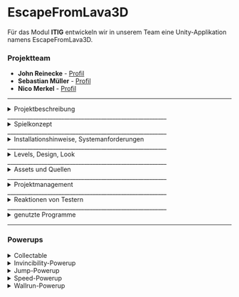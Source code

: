 # EscapeFromLava3D

Für das Modul <b>ITIG</b> entwickeln wir in unserem Team eine Unity-Applikation namens EscapeFromLava3D.

### Projektteam
* **John Reinecke** - [Profil](https://github.com/JFuqX)
* **Sebastian Müller** - [Profil](https://github.com/IsebNewton)
* **Nico Merkel** - [Profil](https://github.com/Firyfly)

________________________________________________________
<details>
<summary> Projektbeschreibung</summary>
<br>
Für das Modul <b>ITIG</b> entwickeln wir in unserem Team eine Unity-Applikation namens EscapeFromLava3D, dabei handelt es sich um eine "Singleplayer-Runner" für PC und Android Geräte. Das Spiel ist endlich, aber fordert den Spieler durch ein Shopsystem und verschiedene Schwierigkeitsmodi auf weiteren Fortschritt im Spiel zu erzielen.
</details>
________________________________________________________
<details>
<summary> Spielkonzept</summary>
<br>
EscapeFromLava3D ist ein Adventure "Singleplayer-Runner" mit endlich vielen Leveln. Das Spiel ist endlich, aber fordert den Spieler durch ein Shopsystem und verschiedene Schwierigkeitsmodi auf weiteren Fortschritt im Spiel zu erzielen. Bei der Zielgruppe werden eher die "Casual-Gamer" aufgefordert zu spielen, welche ein endliches Spielerlebnis mit verschiedenen Schwierigkeitsgraden und einer hohen Reaktionsfreudigkeit erleben wollen. Das Spiel ist inspiriert von einer endless "Singleplayer-Runner" Spieleserie names "Temple Run".
</details>
________________________________________________________
<details>
<summary> Installationshinweise, Systemanforderungen</summary>
<br>
CPU: Intel® Core™ 2 Duo E6600 oder AMD Phenom™ X3 8750 Prozessor oder besser
RAM: 2 GB
OS: Windows® 7/Vista/XP/10
GPU: 256 MB oder mehr mit DirectX 10
Festplattenspeicher: 1 GB
VRam: 256 MB
</details>
________________________________________________________
<details>
<summary> Levels, Design, Look</summary>
<br>
Levelaufbau:<br>
-Grundsätzlich röhrenförmig <br>
-Ist durch 1 von 26 Texturen texturiert <br>
![alt text](TUNNELBILD)
  
Design und Look:<br>
Es handelt sich um einen Fantasystlye mit teilweise realistischen Grafiken. <br>
![alt text](Spielerbild)
</details>
________________________________________________________
<details>
<summary>Assets und Quellen</summary>
<br>
Assets mit Quellen:<br>
  
* [Tunneltexturen](https://www.textures.com/category/rock/349)
* 

</details>
________________________________________________________
<details>
<summary>Projektmanagement</summary>
<br>


</details>
________________________________________________________
<details>
<summary>Reaktionen von Testern</summary>
<br>


</details>
________________________________________________________

<details>
<summary> genutzte Programme </summary>
<br>

* [Unity](https://unity3d.com/de/get-unity/download) - IDE für Unity
* [Git](https://git-scm.com/) - Versionskontrolle
* [Fork](https://git-fork.com) - Versionskontrolle
* [Sourcetree](https://www.sourcetreeapp.com) - Versionskontrolle
* [Discord](https://discord.com/) - Kommunikationsmittel

</details>

________________________________________________________

### Powerups
<details>
<summary> Collectable </summary>
<br>
-Fügt beim Einsammeln 100 Scorepunkte hinzu

![alt text](https://github.com/IsebNewton/EscapeFromLava3D/blob/Experimental/Dokumentation/Powerups/Collectable.PNG?raw=true)
</details>

<details>
<summary> Invincibility-Powerup </summary>
<br>
-Fügt beim Einsammeln 10 Scorepunkte hinzu<br>
-Sorgt dafür, dass der Charakter 6 Sekunden lang nicht von Hindernissen beeinträchtigt wird.
  
![alt text](https://github.com/IsebNewton/EscapeFromLava3D/blob/main/Dokumentation/Powerups/Invincibility%20Powerup.PNG)
</details>

<details>
<summary> Jump-Powerup </summary>
<br>
-Fügt beim Einsammeln 10 Scorepunkte hinzu<br>
-Sorgt dafür, dass der Charakter 10 Sekunden lang höher springen kann.
  
![alt text](https://github.com/IsebNewton/EscapeFromLava3D/blob/Experimental/Dokumentation/Powerups/Jump%20Powerup.PNG?raw=true)
</details>

<details>
<summary> Speed-Powerup </summary>
<br>
-Fügt beim Einsammeln 10 Scorepunkte hinzu<br>
-Sorgt dafür, dass der Charakter 5 Sekunden lang sich schneller fortbewegt.
  
![alt text](https://github.com/IsebNewton/EscapeFromLava3D/blob/Experimental/Dokumentation/Powerups/Speed%20Powerup.PNG?raw=true)
</details>

<details>
<summary> Wallrun-Powerup </summary>
<br>
-Fügt beim Einsammeln 10 Scorepunkte hinzu<br>
-Sorgt dafür, dass der Charakter 5 Sekunden sich an einer Wand fortbewegen kann.
  
![alt text](https://github.com/IsebNewton/EscapeFromLava3D/blob/Experimental/Dokumentation/Powerups/Wallrun%20Powerup.PNG?raw=true)
</details>
